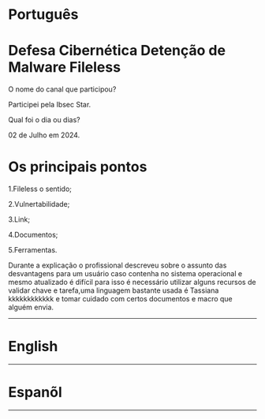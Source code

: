 # Português 

# Defesa Cibernética Detenção de Malware Fileless

O nome do canal que participou?

Participei pela Ibsec Star.

Qual foi o dia ou dias?

02 de Julho em 2024.

# Os principais pontos

1.Fileless o sentido;

2.Vulnertabilidade;

3.Link;

4.Documentos;

5.Ferramentas.





<p>Durante a explicação o profissional descreveu sobre o assunto das desvantagens para um usuário caso contenha no sistema operacional  e mesmo atualizado é difícil para isso 
  é necessário utilizar alguns recursos  de validar chave e tarefa,uma linguagem bastante usada é Tassiana kkkkkkkkkkkk e tomar cuidado com certos documentos e macro que alguém envia. </p>


--------------------------------------------------------------------------------------------------------------------------------

# English 






--------------------------------------------------------------------------------------------------------------------------------

# Espanõl 




--------------------------------------------------------------------------------------------------------------------------------


